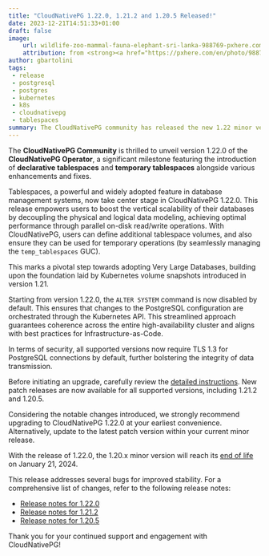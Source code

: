 ```yaml
---
title: "CloudNativePG 1.22.0, 1.21.2 and 1.20.5 Released!"
date: 2023-12-21T14:51:33+01:00
draft: false
image:
    url: wildlife-zoo-mammal-fauna-elephant-sri-lanka-988769-pxhere.com.jpg
    attribution: from <strong><a href="https://pxhere.com/en/photo/988769?utm_content=clipUser&utm_medium=referral&utm_source=pxhere">PxHere</a></strong>
author: gbartolini
tags:
 - release
 - postgresql
 - postgres
 - kubernetes
 - k8s
 - cloudnativepg
 - tablespaces
summary: The CloudNativePG community has released the new 1.22 minor version and a new update for the supported 1.21 and 1.20 versions of the CloudNativePG operator.
---
```

The **CloudNativePG Community** is thrilled to unveil version 1.22.0 of the
**CloudNativePG Operator**, a significant milestone featuring the introduction
of **declarative tablespaces** and **temporary tablespaces** alongside various
enhancements and fixes.

Tablespaces, a powerful and widely adopted feature in database management
systems, now take center stage in CloudNativePG 1.22.0. This release empowers
users to boost the vertical scalability of their databases by decoupling the
physical and logical data modeling, achieving optimal performance through
parallel on-disk read/write operations. With CloudNativePG, users can define
additional tablespace volumes, and also ensure they can be used for temporary
operations (by seamlessly managing the `temp_tablespaces` GUC).

This marks a pivotal step towards adopting Very Large Databases, building upon
the foundation laid by Kubernetes volume snapshots introduced in version 1.21.

Starting from version 1.22.0, the `ALTER SYSTEM` command is now disabled by
default. This ensures that changes to the PostgreSQL configuration are
orchestrated through the Kubernetes API. This streamlined approach guarantees
coherence across the entire high-availability cluster and aligns with best
practices for Infrastructure-as-Code.

In terms of security, all supported versions now require TLS 1.3 for PostgreSQL
connections by default, further bolstering the integrity of data transmission.

Before initiating an upgrade, carefully review the
[detailed instructions](https://cloudnative-pg.io/documentation/current/installation_upgrade/#upgrading-to-1220-1212-or-1205).
New patch releases are now available for all supported versions, including
1.21.2 and 1.20.5.

Considering the notable changes introduced, we strongly recommend upgrading to
CloudNativePG 1.22.0 at your earliest convenience. Alternatively, update to the
latest patch version within your current minor release.

With the release of 1.22.0, the 1.20.x minor version will reach its [end of
life](https://cloudnative-pg.io/documentation/1.22/supported_releases/#support-status-of-cloudnativepg-releases)
on January 21, 2024.

This release addresses several bugs for improved stability. For a comprehensive list of changes, refer to the following release notes:

- [Release notes for 1.22.0](https://cloudnative-pg.io/documentation/1.22/release_notes/v1.22/)
- [Release notes for 1.21.2](https://cloudnative-pg.io/documentation/1.21/release_notes/v1.21/)
- [Release notes for 1.20.5](https://cloudnative-pg.io/documentation/1.20/release_notes/v1.20/)

Thank you for your continued support and engagement with CloudNativePG!

<!--
# About CloudNativePg

[CloudNativePG](https://cloudnative-pg.io) is an open source Kubernetes
Operator for PostgreSQL workloads that orchestrates the full life cycle of a
PostgreSQL cluster, from bootstrapping and configuration, through high
availability and connection routing, to backups and disaster recovery.
CloudNativePG relies on PostgreSQL’s native streaming replication to distribute
data across pods, nodes, and zones, using standard Kubernetes patterns.
Replicas can be scaled up and down in a Kubernetes native manner, and the
operator automatically and safely reconfigure replication as appropriate.
[CloudNativePG is a project originally created and supported by EDB](https://www.enterprisedb.com/products/cloud-native-postgresql-kubernetes-ha-clusters-k8s-containers-scalable).

-->
<!--
Tweet
Proud to announce #CloudNativePG 1.22.0, 1.21.2 and 1.20.5 are out! Update now!

Introducing declarative #tablespaces, temporary tablespaces. Upgrade now for enhanced vertical scalability and bug fixes.

Read more https://cloudnative-pg.io/blog/cloudnative-pg-1-22.0-released/!

#k8s #postgres #oss #cloudnative
--->
